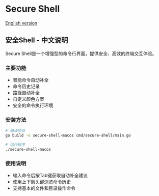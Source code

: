 # Secure Shell

[English version](README.en.md)

## 安全Shell - 中文说明

Secure Shell是一个增强型的命令行界面，提供安全、高效的终端交互体验。

### 主要功能
- 智能命令自动补全
- 命令历史记录
- 路径自动补全
- 自定义颜色方案
- 安全的命令执行环境

### 安装方法

```bash
# 编译项目
go build -o secure-shell-macos cmd/secure-shell/main.go

# 运行程序
./secure-shell-macos
```

### 使用说明
- 输入命令后按Tab键获取自动补全建议
- 使用上下箭头键浏览命令历史
- 支持基本的文件和目录操作命令